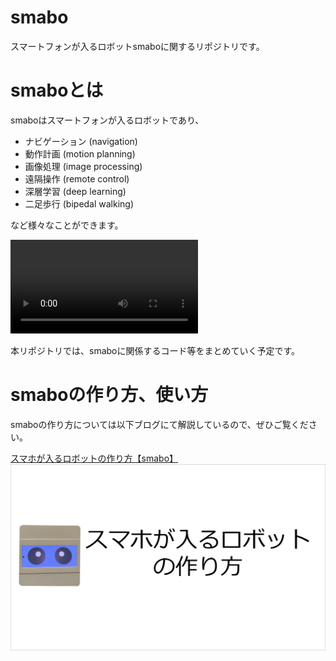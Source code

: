 # smabo
スマートフォンが入るロボットsmaboに関するリポジトリです。



# smaboとは
smaboはスマートフォンが入るロボットであり、

- ナビゲーション (navigation)
- 動作計画 (motion planning)
- 画像処理 (image processing)
- 遠隔操作 (remote control)
- 深層学習 (deep learning)
- 二足歩行 (bipedal walking)

など様々なことができます。

<video src="./movie/smabo_example.mp4" controls title="Title"></video>

本リポジトリでは、smaboに関係するコード等をまとめていく予定です。

# smaboの作り方、使い方
smaboの作り方については以下ブログにて解説しているので、ぜひご覧ください。

[スマホが入るロボットの作り方【smabo】](https://akinami3.com/smabo_summary#block-e64813f813454fb0a32df70ab081e149)
![Alt text](./image/smabo_site_img.png)